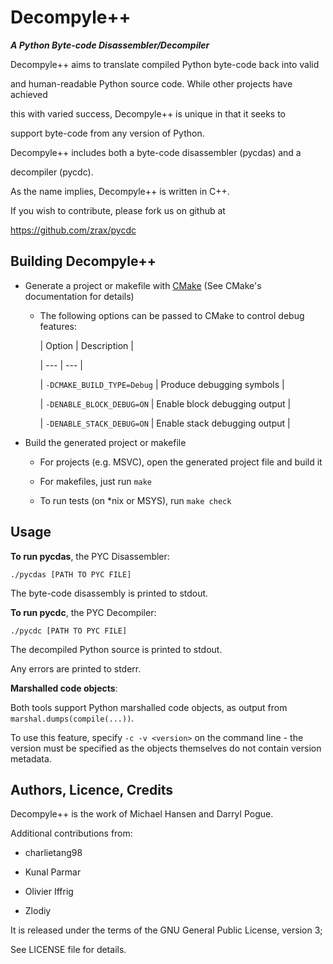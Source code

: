 # Decompyle++ 

***A Python Byte-code Disassembler/Decompiler***

Decompyle++ aims to translate compiled Python byte-code back into valid

and human-readable Python source code. While other projects have achieved

this with varied success, Decompyle++ is unique in that it seeks to

support byte-code from any version of Python.

Decompyle++ includes both a byte-code disassembler (pycdas) and a 

decompiler (pycdc).

As the name implies, Decompyle++ is written in C++.

If you wish to contribute, please fork us on github at 

https://github.com/zrax/pycdc

## Building Decompyle++

* Generate a project or makefile with [CMake](http://www.cmake.org) (See CMake's documentation for details)

  * The following options can be passed to CMake to control debug features:

    | Option | Description |

    | --- | --- |

    | `-DCMAKE_BUILD_TYPE=Debug` | Produce debugging symbols |

    | `-DENABLE_BLOCK_DEBUG=ON` | Enable block debugging output |

    | `-DENABLE_STACK_DEBUG=ON` | Enable stack debugging output |

* Build the generated project or makefile

  * For projects (e.g. MSVC), open the generated project file and build it

  * For makefiles, just run `make`

  * To run tests (on \*nix or MSYS), run `make check`

## Usage

**To run pycdas**, the PYC Disassembler:

`./pycdas [PATH TO PYC FILE]`

The byte-code disassembly is printed to stdout.

**To run pycdc**, the PYC Decompiler: 

`./pycdc [PATH TO PYC FILE]`

The decompiled Python source is printed to stdout.

Any errors are printed to stderr.

**Marshalled code objects**:

Both tools support Python marshalled code objects, as output from `marshal.dumps(compile(...))`.

To use this feature, specify `-c -v <version>` on the command line - the version must be specified as the objects themselves do not contain version metadata.

## Authors, Licence, Credits

Decompyle++ is the work of Michael Hansen and Darryl Pogue.

Additional contributions from:

* charlietang98

* Kunal Parmar

* Olivier Iffrig

* Zlodiy

It is released under the terms of the GNU General Public License, version 3;

See LICENSE file for details.

